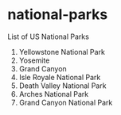 national-parks
==============

List of US National Parks

1. Yellowstone National Park
2. Yosemite
3. Grand Canyon
4. Isle Royale National Park
5. Death Valley National Park
6. Arches National Park
7. Grand Canyon National Park

